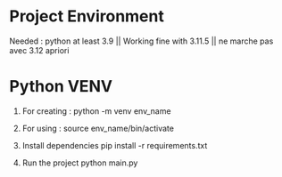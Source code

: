 # Project Environment

Needed : python at least 3.9 || Working fine with 3.11.5 || ne marche pas avec 3.12 apriori

# Python VENV

1. For creating :
   python -m venv env_name

2. For using :
   source env_name/bin/activate

3. Install dependencies
   pip install -r requirements.txt

4. Run the project
   python main.py
